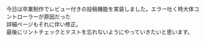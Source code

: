 今日は卒業制作でレビュー付きの投稿機能を実装しました。エラー吐く時大体コントローラーが原因だった  
詳細ページもそれに伴い修正。  
最後にリントチェックとテストを忘れないようにやっていきたいと思います。